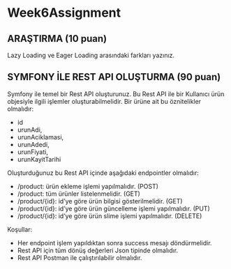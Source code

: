# Week6Assignment

##	ARAŞTIRMA (10 puan)
Lazy Loading ve Eager Loading arasındaki farkları yazınız.

##	SYMFONY İLE REST API OLUŞTURMA (90 puan)
Symfony ile temel bir Rest API oluşturunuz. Bu Rest API ile bir Kullanıcı ürün objesiyle ilgili işlemler oluşturabilmelidir. Bir ürüne ait bu öznitelikler olmalıdır: 
- id
- urunAdi,
- urunAciklamasi, 
- urunAdedi,
- urunFiyati,
- urunKayitTarihi

Oluşturduğunuz bu Rest API içinde aşağıdaki endpointler olmalıdır:
-	/product: ürün ekleme işlemi yapılmalıdır. (POST)
-	/product: tüm ürünler listelenmelidir. (GET)
-	/product/{id}: id’ye göre ürün bilgisi gösterilmelidir. (GET)
-	/product/{id}: id’ye göre ürün güncelleme işlemi yapılmalıdır. (PUT)
-	/product/{id}: id’ye göre ürün slime işlemi yapılmalıdır. (DELETE)

Koşullar:
-	Her endpoint işlem yapıldıktan sonra success mesajı döndürmelidir.
-	Rest API için tüm dönüş değerleri Json tipinde olmalıdır.
-	Rest API Postman ile çalıştırılabilir olmalıdır.
